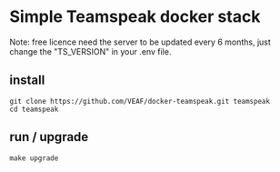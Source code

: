 # Simple Teamspeak docker stack

Note: free licence need the server to be updated every 6 months, just change the "TS_VERSION" in your .env file.

## install

```shell
git clone https://github.com/VEAF/docker-teamspeak.git teamspeak
cd teamspeak
```

## run / upgrade

```shell
make upgrade
```
